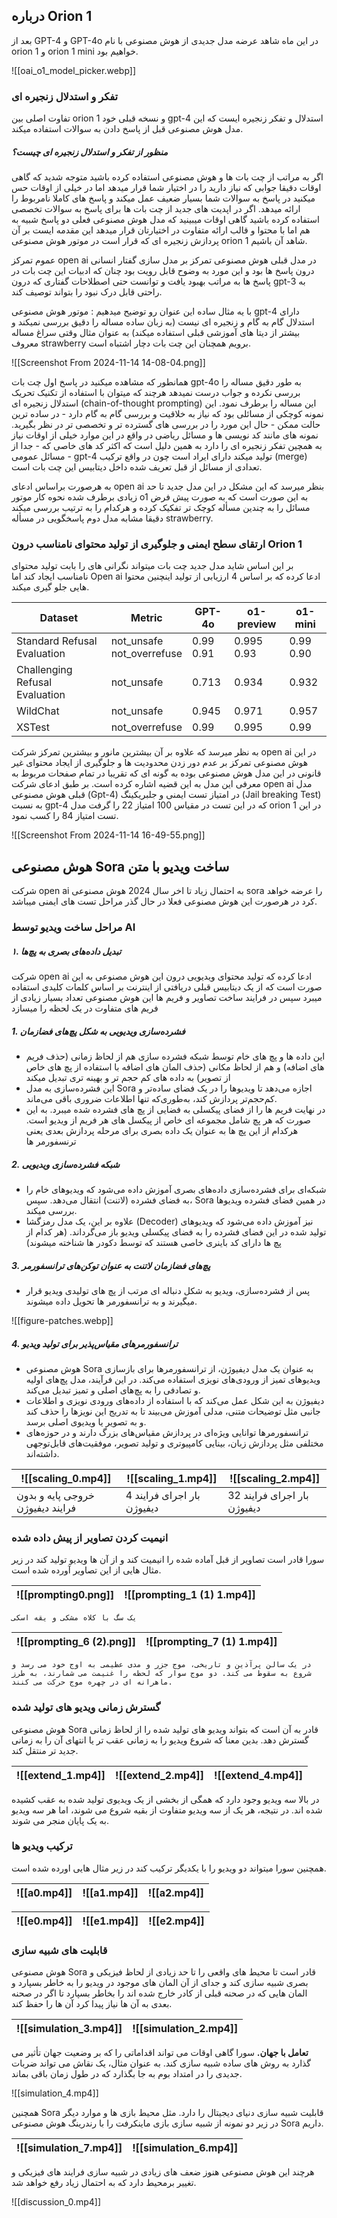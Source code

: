 
## **درباره Orion 1**

بعد از GPT-4 و GPT-4o در این ماه شاهد عرضه مدل جدیدی از هوش مصنوعی با نام orion 1 و orion 1 mini خواهیم بود.

![[oai_o1_model_picker.webp]]
### **تفکر و استدلال زنجیره ای**

تفاوت اصلی بین orion 1 و نسخه قبلی خود gpt-4 استدلال و تفکر زنجیره ایست که این مدل هوش مصنوعی قبل از پاسخ دادن به سوالات استفاده میکند.

##### منظور از تفکر و استدلال زنجیره ای چیست؟
اگر به مراتب از چت بات ها و هوش مصنوعی استفاده کرده باشید متوجه شدید که گاهی اوقات دقیقا جوابی که نیاز دارید را در اختیار شما قرار میدهد اما در خیلی از اوقات حس میکنید در پاسخ به سوالات شما بسیار ضعیف عمل میکند و پاسخ های کاملا نامربوط را ارائه میدهد.
اگر در اپدیت های جدید از چت بات ها برای پاسخ به سوالات تخصصی استفاده کرده باشید گاهی اوقات میبینید که مدل هوش مصنوعی فعلی دو پاسخ شبیه به هم اما با محتوا و قالب ارائه متفاوت در اختیارتان قرار میدهد
این مقدمه ایست بر آن پردازش زنجیره ای که قرار است در موتور هوش مصنوعی orion 1 شاهد آن باشیم.

عموم تمرکز open ai در مدل قبلی هوش مصنوعی تمرکز بر مدل سازی گفتار انسانی درون پاسخ ها بود و این مورد به وضوح قابل رویت بود چنان که ادبیات این چت بات در پاسخ ها به مراتب بهبود یافت و توانست حتی اصطلاحات گفتاری که درون gpt-3 به راحتی قابل درک نبود را بتواند توصیف کند.

با یه مثال ساده این عنوان رو توضیح میدهیم :
موتور هوش مصنوعی gpt-4 دارای استدلال گام به گام و زنجیره ای نیست (به زبان ساده مساله را دقیق بررسی نمیکند و بیشتر از دیتا های آموزشی قبلی استفاده میکند)
به عنوان مثال وقتی سراغ مساله معروف strawberry برویم همچنان این چت بات دچار اشتباه است.

![[Screenshot From 2024-11-14 14-08-04.png]]

همانطور که مشاهده میکنید در پاسخ اول چت بات gpt-4o به طور دقیق مساله را بررسی نکرده و جواب درست نمیدهد هرچند که میتوان با استفاده از تکنیک تحریک استدلال زنجیره ای (chain-of-thought prompting) این مساله را برطرف نمود.
این نمونه کوچکی از مسائلی بود که نیاز به خلاقیت و بررسی گام به گام دارد - در ساده ترین حالت ممکن - حال این مورد را در بررسی های گسترده تر و تخصصی تر در نظر بگیرید.
نمونه های مانند کد نویسی ها و مسائل ریاضی در واقع در این موارد خیلی از اوقات نیاز به همچین تفکر زنجیره ای را دارد به همین دلیل است که اکثر کد های خاصی که - جدا از مسائل عمومی - gpt-4 تولید میکند دارای ایراد است چون در واقع ترکیب (merge) تعدادی از مسائل از قبل تعریف شده داخل دیتابیس این چت بات است.

به هرصورت براساس ادعای open ai بنظر میرسد که این مشکل در این مدل جدید تا حد زیادی برطرف شده نحوه کار موتور o1 به این صورت است که به صورت پیش فرض مسائل را به چندین مسأله کوچک تر تفکیک کرده و هرکدام را به ترتیب بررسی میکند دقیقا مشابه مدل دوم پاسخگویی در مسأله strawberry.


### ارتقای سطح ایمنی و جلوگیری از تولید محتوای نامناسب درون Orion 1
بر این اساس شاید مدل جدید چت بات میتواند نگرانی های را بابت تولید محتوای نامناسب ایجاد کند اما Open ai ادعا کرده که بر اساس 4 ارزیابی از تولید اینچنین محتوا هایی جلو گیری میکند.


| Dataset                        | Metric                       | GPT-4o       | o1-preview    | o1-mini      |
| ------------------------------ | ---------------------------- | ------------ | ------------- | ------------ |
| Standard Refusal Evaluation    | not_unsafe<br>not_overrefuse | 0.99<br>0.91 | 0.995<br>0.93 | 0.99<br>0.90 |
| Challenging Refusal Evaluation | not_unsafe                   | 0.713        | 0.934         | 0.932        |
| WildChat                       | not_unsafe                   | 0.945        | 0.971         | 0.957        |
| XSTest                         | not_overrefuse               | 0.99         | 0.995         | 0.99         |

به نظر میرسد که علاوه بر آن بیشترین مانور و بیشترین تمرکز شرکت open ai در این هوش مصنوعی تمرکز بر عدم دور زدن محدودیت ها و جلوگیری از ایجاد محتوای غیر قانونی در این مدل هوش مصنوعی بوده به گونه ای که تقریبا در تمام صفحات مربوط به معرفی این مدل به این قضیه اشاره کرده است.
بر طبق ادعای شرکت open ai مدل قبلی هوش مصنوعی (Gpt-4) در امتیاز تست ایمنی و جلبریکینگ (Jail breaking Test) به نسبت gpt-4 که در این تست در مقیاس 100 امتیاز 22 را گرفت مدل orion 1 در این تست امتیاز 84 را کسب نمود.

![[Screenshot From 2024-11-14 16-49-55.png]]


## هوش مصنوعی Sora ساخت ویدیو با متن

شرکت open ai به احتمال زیاد تا اخر سال 2024 هوش مصنوعی sora را عرضه خواهد کرد در هرصورت این هوش مصنوعی فعلا در حال گذر مراحل تست های ایمنی میباشد.

### مراحل ساخت ویدیو توسط AI

##### ۱. **تبدیل داده‌های بصری به پچ‌ها**

شرکت open ai ادعا کرده که تولید محتوای ویدیویی درون این هوش مصنوعی به این صورت است که از یک دیتابیس قبلی دریافتی از اینترنت بر اساس کلمات کلیدی استفاده میبرد سپس در فرایند ساخت تصاویر و فریم ها این هوش مصنوعی تعداد بسیار زیادی از فریم های متفاوت در یک لحظه را میسازد 

##### 1. **فشرده‌سازی ویدیویی به شکل پچ‌های فضازمان**

- این داده ها و پچ های خام توسط شبکه فشرده سازی هم از لحاظ زمانی (حذف فریم های اضافه) و هم از لحاظ مکانی (حذف المان های اضافه با استفاده از پچ های خاص از تصویر) به داده های کم حجم تر و بهینه تری تبدیل میکند 
- این فشرده‌سازی به مدل Sora اجازه می‌دهد تا ویدیوها را در یک فضای ساده‌تر و کم‌حجم‌تر پردازش کند، به‌طوری‌که تنها اطلاعات ضروری باقی می‌ماند.
- در نهایت فریم ها را از فضای پیکسلی به فضایی از پچ های فشرده شده میبرد. به این صورت که هر پچ شامل مجموعه ای خاص از پیکسل های هر فریم از ویدیو است. هرکدام از این پچ ها به عنوان یک داده بصری برای مرحله پردازش بعدی یعنی ترنسفورمر ها

##### 2. **شبکه فشرده‌سازی ویدیویی**

- شبکه‌ای برای فشرده‌سازی داده‌های بصری آموزش داده می‌شود که ویدیوهای خام را به فضای فشرده (لاتنت) انتقال می‌دهد. سپس، Sora در همین فضای فشرده ویدیوها بررسی میکند.
- علاوه بر این، یک مدل رمزگشا (Decoder) نیز آموزش داده می‌شود که ویدیوهای تولید شده در این فضای فشرده را به فضای پیکسلی ویدیو باز می‌گرداند. (هر کدام از پچ ها دارای کد باینری خاصی هستند که توسط دکودر ها شناخته میشوند)

##### 3. **پچ‌های فضازمان لاتنت به عنوان توکن‌های ترانسفورمر**

- پس از فشرده‌سازی، ویدیو به شکل دنباله ای مرتب از پچ های تولیدی ویدیو قرار میگیرند و به ترانسفورمر ها تحویل داده میشوند.

![[figure-patches.webp]]


##### 4. **ترانسفورمرهای مقیاس‌پذیر برای تولید ویدیو**

- هوش مصنوعی Sora به عنوان یک مدل دیفیوژن، از ترانسفورمرها برای بازسازی ویدیوهای تمیز از ورودی‌های نویزی استفاده می‌کند. در این فرآیند، مدل پچ‌های اولیه و تصادفی را به پچ‌های اصلی و تمیز تبدیل می‌کند.
- دیفیوژن به این شکل عمل می‌کند که با استفاده از داده‌های ورودی نویزی و اطلاعات جانبی مثل توضیحات متنی، مدلی آموزش می‌بیند تا به تدریج این نویزها را حذف کند و به تصویر یا ویدیوی اصلی برسد.
- ترانسفورمرها توانایی ویژه‌ای در پردازش مقیاس‌های بزرگ دارند و در حوزه‌های مختلفی مثل پردازش زبان، بینایی کامپیوتری و تولید تصویر، موفقیت‌های قابل‌توجهی داشته‌اند.

| ![[scaling_0.mp4]]               | ![[scaling_1.mp4]]         | ![[scaling_2.mp4]]          |
| -------------------------------- | -------------------------- | --------------------------- |
| خروجی پایه و بدون فرایند دیفیوژن | 4 بار اجرای فرایند دیفیوژن | 32 بار اجرای فرایند دیفیوژن |

### انیمیت کردن تصاویر از پیش داده شده

سورا قادر است تصاویر از قبل آماده شده را انیمیت کند و از آن ها ویدیو تولید کند در زیر مثال هایی از این تصاویر آورده شده است.

| ![[prompting0.png]] | ![[prompting_1 (1) 1.mp4]] |
| ------------------- | -------------------------- |
`یک سگ با کلاه مشکی و یقه اسکی`

| ![[prompting_6 (2).png]] | ![[prompting_7 (1) 1.mp4]] |
| ------------------------ | -------------------------- |
`در یک سالن پرآذین و تاریخی، موج جزر و مدی عظیمی به اوج خود می رسد و شروع به سقوط می کند. دو موج سوار که لحظه را غنیمت می شمارند، به طرز ماهرانه ای در چهره موج حرکت می کنند.`


### گسترش زمانی ویدیو های تولید شده

هوش مصنوعی Sora قادر به آن است که بتواند ویدیو های تولید شده را از لحاظ زمانی گسترش دهد. بدین معنا که شروع ویدیو را به زمانی عقب تر یا انتهای آن را به زمانی جدید تر منتقل کند.

| ![[extend_1.mp4]] | ![[extend_2.mp4]] | ![[extend_4.mp4]] |
| ----------------- | ----------------- | ----------------- |

در بالا سه ویدیو وجود دارد که همگی از بخشی از یک ویدیوی تولید شده به عقب کشیده شده اند. در نتیجه، هر یک از سه ویدیو متفاوت از بقیه شروع می شوند، اما هر سه ویدیو به یک پایان منجر می شوند.
### ترکیب ویدیو ها

همچنین سورا میتواند دو ویدیو را با یکدیگر ترکیب کند در زیر مثال هایی اورده شده است.

| ![[a0.mp4]] | ![[a1.mp4]] | ![[a2.mp4]] |
| ----------- | ----------- | ----------- |

| ![[e0.mp4]] | ![[e1.mp4]] | ![[e2.mp4]] |
| ----------- | ----------- | ----------- |

### قابلیت های شبیه سازی

هوش مصنوعی Sora قادر است تا محیط های واقعی را تا حد زیادی از لحاظ فیزیکی و بصری شبیه سازی کند و جدای از آن المان های موجود در ویدیو را به خاطر بسپارد و المان هایی که در صحنه قبلی از کادر خارج شده اند را بخاطر بسپارد تا اگر در صحنه بعدی به آن ها نیاز پیدا کرد آن ها را حفظ کند.

| ![[simulation_3.mp4]] | ![[simulation_2.mp4]] |
| --------------------- | --------------------- |


**تعامل با جهان.** سورا گاهی اوقات می تواند اقداماتی را که بر وضعیت جهان تأثیر می گذارد به روش های ساده شبیه سازی کند. به عنوان مثال، یک نقاش می تواند ضربات جدیدی را در امتداد بوم به جا بگذارد که در طول زمان باقی بماند.


![[simulation_4.mp4]]


همچنین Sora قابلیت شبیه سازی دنیای دیجیتال را دارد. مثل محیط بازی ها و موارد دیگر در زیر دو نمونه از شبیه سازی بازی ماینکرفت را با رندرینگ هوش مصنوعی Sora داریم.


| ![[simulation_7.mp4]] | ![[simulation_6.mp4]] |
| --------------------- | --------------------- |


هرچند این هوش مصنوعی هنوز ضعف های زیادی در شبیه سازی فرایند های فیزیکی و تغییر برمحیط دارد که به احتمال زیاد رفع خواهد شد.

![[discussion_0.mp4]]

